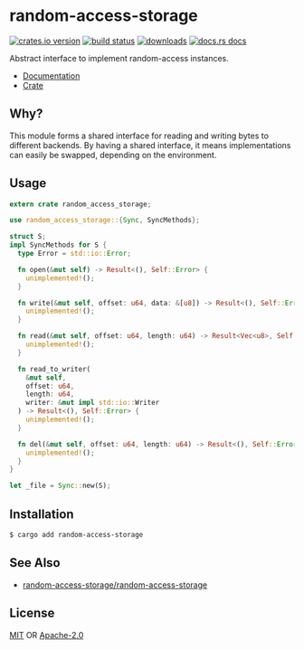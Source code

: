 # random-access-storage
[![crates.io version][1]][2] [![build status][3]][4]
[![downloads][5]][6] [![docs.rs docs][7]][8]

Abstract interface to implement random-access instances.

- [Documentation][8]
- [Crate][2]

## Why?
This module forms a shared interface for reading and writing bytes to
different backends. By having a shared interface, it means implementations
can easily be swapped, depending on the environment.

## Usage
```rust
extern crate random_access_storage;

use random_access_storage::{Sync, SyncMethods};

struct S;
impl SyncMethods for S {
  type Error = std::io::Error;

  fn open(&mut self) -> Result<(), Self::Error> {
    unimplemented!();
  }

  fn write(&mut self, offset: u64, data: &[u8]) -> Result<(), Self::Error> {
    unimplemented!();
  }

  fn read(&mut self, offset: u64, length: u64) -> Result<Vec<u8>, Self::Error> {
    unimplemented!();
  }

  fn read_to_writer(
    &mut self,
    offset: u64,
    length: u64,
    writer: &mut impl std::io::Writer
  ) -> Result<(), Self::Error> {
    unimplemented!();
  }

  fn del(&mut self, offset: u64, length: u64) -> Result<(), Self::Error> {
    unimplemented!();
  }
}

let _file = Sync::new(S);
```

## Installation
```sh
$ cargo add random-access-storage
```

## See Also
- [random-access-storage/random-access-storage](https://github.com/random-access-storage/random-access-storage)

## License
[MIT](./LICENSE-MIT) OR [Apache-2.0](./LICENSE-APACHE)

[1]: https://img.shields.io/crates/v/random-access-storage.svg?style=flat-square
[2]: https://crates.io/crate/random-access-storage
[3]: https://img.shields.io/travis/datrs/random-access-storage.svg?style=flat-square
[4]: https://travis-ci.org/datrs/random-access-storage
[5]: https://img.shields.io/crates/d/random-access-storage.svg?style=flat-square
[6]: https://crates.io/crates/random-access-storage
[7]: https://docs.rs/random-access-storage/badge.svg
[8]: https://docs.rs/random-access-storage
